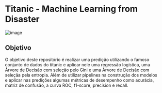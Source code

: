 # Titanic - Machine Learning from Disaster

![image](https://user-images.githubusercontent.com/49328065/184983692-9cecd29f-67ff-4285-8b63-e294b205d4bb.png)


## Objetivo

O objetivo deste repositório é realizar uma predição utilizando o famoso conjunto de dados do titanic e aplicar nele uma regressão logística, uma Árvore de Decisão com seleção pelo Gini e uma Árvore de Decisão com seleçãa pela entropia. Além de utilizar pipelines na construção dos modelos e aplicar nas predições algumas métricas de desempenho como acurácia, matriz de confusão, a curva ROC, f1-score, precision e recall.
